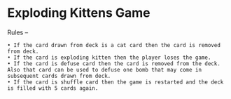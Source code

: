 # Exploding Kittens Game

Rules – 

    • If the card drawn from deck is a cat card then the card is removed from deck. 
    • If the card is exploding kitten then the player loses the game.
    • If the card is defuse card then the card is removed from the deck. Also that card can be used to defuse one bomb that may come in subsequent cards drawn from deck. 
    • If the card is shuffle card then the game is restarted and the deck is filled with 5 cards again. 
